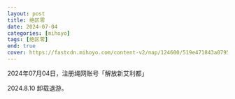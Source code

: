 ```yaml
---
layout: post
title: 绝区零
date: 2024-07-04
categories: [mihoyo]
tags: [绝区零]
end: true
cover: https://fastcdn.mihoyo.com/content-v2/nap/124600/519e471843a07956111c5cc6a165ae7b_4396008138283619082.jpg?x-oss-process=image//resize,s_700/quality,q_80/auto-orient,0/interlace,1/format,png
---
```


2024年07月04日，注册绳网账号「解放新艾利都」

<!-- more -->

2024.8.10 卸载退游。